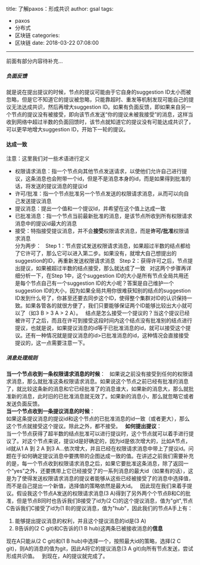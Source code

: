 title: 了解paxos：形成共识
author: gsal
tags:
  - paxos
  - 分布式
  - 区块链
categories:
  - 区块链
date: 2018-03-22 07:08:00
---
前面有部分内容待补充...
##### 负面反馈
就是说在提出提议的时候，节点的提议可能由于它自身的suggestion ID太小而被忽略，但是它不知道它的提议被忽略，只能靠超时、重发等机制发现可能自己的提议无法达成共识，然后再增大suggestion ID。如果有负面反馈，即如果来自另一个节点的提议没有被接受，即向该节点发送“你的提议未被我接受”的消息，这样当收到网络中超过半数的负面回馈时，该节点就知道它的提议没有可能达成共识了，可以更早地增大suggestion ID，开始下一轮的提议。
<!--more-->

#### 达成一致

注意：这里我们对一些术语进行定义  
+ 权限请求消息：指一个节点向其他节点发送请求，以使他们允许自己进行提议，这条消息也会附带一个id，但是不是消息本身的id，而是如果得到批准的话，将发送的提议消息的提议id
+ 许可/批准：指一个节点批准另一个节点发送的权限请求消息，从而可以向自己发送提议消息
+ 提议消息：提出一个值和一个提议Id，并希望在这个值上达成一致
+ 已批准消息：指一个节点当前最新批准的消息，是该节点所收到所有权限请求消息中的提议id最大的消息
+ 接受：特指接受提议消息，并不会**接受**权限请求消息，而是**许可/批准**权限请求消息  
分为两步：  
Step 1：节点尝试发送权限请求消息，如果超过半数的结点都给了它许可了，那么它可以进入第二步。如果没有，就增大自己想提出的suggestion的ID，再重新发送权限请求消息  
Step 2：获得许可之后，节点提出提议，如果被超过半数的结点接受，那么就达成了一致  
对这两个步骤再详细分析一下，在Step 1中，这个suggestion ID的大小是所有节点全局共用还是每个节点自己有一个suggestion ID的大小呢？答案是自己维护一个suggestion ID的大小，因为如果全局共用你很难获知别的结点的suggestion ID发到什么号了，你甚至还要去同步这个ID，使得整个集群对ID的认识保持一致。如果各管各的就很方便了，我们只要能够保证两个ID能够比较出大小就可以了（如3 B > 3 A > 2 A）。   
结点是怎么接受一个提议的？当这个提议已经被许可了之后，而且在许可到接受这段时间内这个结点没有批准别的结点进行提议，也就是说，如果提议消息的id等于已批准消息的id，就可以接受这个提议。还有一种情况就是提议消息的id>已批准消息的id，这种情况会直接接受提议的，这一点需要注意一下。   

##### 消息处理规则  
**当一个节点收到一条权限请求消息的时候**：  
如果说之前没有接受到任何的权限请求消息，那么就批准这条权限请求消息。如果说这个节点之前已经有批准的消息了，就比较这条新的消息和它已经批准了的消息谁大，如果新的消息大，那么就批准新的消息，此时旧的已批准消息就无效了。如果新的消息小，那么就忽略它或者发送负面反馈。  
**当一个节点收到一条提议消息的时候**：  
如果这条提议消息的提议id和这个节点的已批准消息的id一致（或者更大），那么这个节点就接受这个提议。除此之外，都不接受。  
**如何提出提议**：  
当一个节点获得了超半数的结点批准可以进行提议时，这个节点就可以着手进行提议了。对这个节点来说，提议id是好确定的，因为id是依次增大的，比如A节点，id就从1 A 到 2 A 到3 A...依次增大，并且已经在权限请求消息中带上了提议id。问题在于如何确定提议消息中要携带的企图达成一致的值。在讲述之前我们需要补充的是，每一个节点收到权限请求消息之后，如果它要批准这条消息，除了返回一个“yes”之外，还要携带上它已经接受了的一系列消息的最大id（如果有的话），这是为了使得发送权限请求消息的提议者能够从这些已经被接受了的消息中选择值，而不是自己提出一个新值，选择值的策略依然是最大id。  
因此现在我们来着手提议。假设我这个节点A发送的权限请求消息(3 A)得到了另外两个个节点B和C的批准，但是节点B同时也告诉我们B接受了id为(2 C)的这个提议消息，值为"git",节点C告诉我们C接受了id为(1 B)的提议消息，值为"hub"，因此我们的节点A手上有：
1. 能够提出提议消息的权利，并且这个提议消息的id是(3 A)
1. B告诉的(2 C git)和C告诉的(1 B hub)这两条已被接收消息的**信息**  

现在A只能从(2 C git)和(1 B hub)中选择一个，按照最大id的策略，选择(2 C git)，则A的消息的值为git，因此A将它的提议消息(3 A git)向所有节点发送，尝试形成共识值。  
到现在，A的提议就完成了。